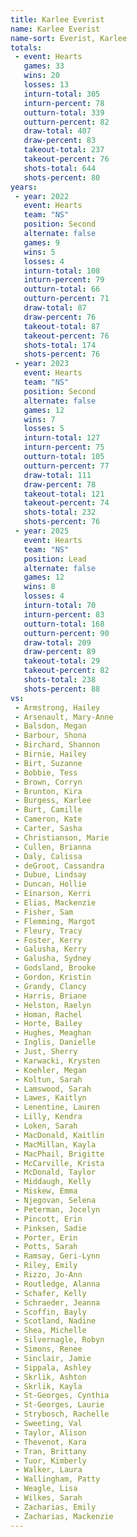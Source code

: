 ```yaml
---
title: Karlee Everist
name: Karlee Everist
name-sort: Everist, Karlee
totals:
 - event: Hearts
   games: 33
   wins: 20
   losses: 13
   inturn-total: 305
   inturn-percent: 78
   outturn-total: 339
   outturn-percent: 82
   draw-total: 407
   draw-percent: 83
   takeout-total: 237
   takeout-percent: 76
   shots-total: 644
   shots-percent: 80
years:
 - year: 2022
   event: Hearts
   team: "NS"
   position: Second
   alternate: false
   games: 9
   wins: 5
   losses: 4
   inturn-total: 108
   inturn-percent: 79
   outturn-total: 66
   outturn-percent: 71
   draw-total: 87
   draw-percent: 76
   takeout-total: 87
   takeout-percent: 76
   shots-total: 174
   shots-percent: 76
 - year: 2023
   event: Hearts
   team: "NS"
   position: Second
   alternate: false
   games: 12
   wins: 7
   losses: 5
   inturn-total: 127
   inturn-percent: 75
   outturn-total: 105
   outturn-percent: 77
   draw-total: 111
   draw-percent: 78
   takeout-total: 121
   takeout-percent: 74
   shots-total: 232
   shots-percent: 76
 - year: 2025
   event: Hearts
   team: "NS"
   position: Lead
   alternate: false
   games: 12
   wins: 8
   losses: 4
   inturn-total: 70
   inturn-percent: 83
   outturn-total: 168
   outturn-percent: 90
   draw-total: 209
   draw-percent: 89
   takeout-total: 29
   takeout-percent: 82
   shots-total: 238
   shots-percent: 88
vs:
 - Armstrong, Hailey
 - Arsenault, Mary-Anne
 - Balsdon, Megan
 - Barbour, Shona
 - Birchard, Shannon
 - Birnie, Hailey
 - Birt, Suzanne
 - Bobbie, Tess
 - Brown, Corryn
 - Brunton, Kira
 - Burgess, Karlee
 - Burt, Camille
 - Cameron, Kate
 - Carter, Sasha
 - Christianson, Marie
 - Cullen, Brianna
 - Daly, Calissa
 - deGroot, Cassandra
 - Dubue, Lindsay
 - Duncan, Hollie
 - Einarson, Kerri
 - Elias, Mackenzie
 - Fisher, Sam
 - Flemming, Margot
 - Fleury, Tracy
 - Foster, Kerry
 - Galusha, Kerry
 - Galusha, Sydney
 - Godsland, Brooke
 - Gordon, Kristin
 - Grandy, Clancy
 - Harris, Briane
 - Helston, Raelyn
 - Homan, Rachel
 - Horte, Bailey
 - Hughes, Meaghan
 - Inglis, Danielle
 - Just, Sherry
 - Karwacki, Krysten
 - Koehler, Megan
 - Koltun, Sarah
 - Lamswood, Sarah
 - Lawes, Kaitlyn
 - Lenentine, Lauren
 - Lilly, Kendra
 - Loken, Sarah
 - MacDonald, Kaitlin
 - MacMillan, Kayla
 - MacPhail, Brigitte
 - McCarville, Krista
 - McDonald, Taylor
 - Middaugh, Kelly
 - Miskew, Emma
 - Njegovan, Selena
 - Peterman, Jocelyn
 - Pincott, Erin
 - Pinksen, Sadie
 - Porter, Erin
 - Potts, Sarah
 - Ramsay, Geri-Lynn
 - Riley, Emily
 - Rizzo, Jo-Ann
 - Routledge, Alanna
 - Schafer, Kelly
 - Schraeder, Jeanna
 - Scoffin, Bayly
 - Scotland, Nadine
 - Shea, Michelle
 - Silvernagle, Robyn
 - Simons, Renee
 - Sinclair, Jamie
 - Sippala, Ashley
 - Skrlik, Ashton
 - Skrlik, Kayla
 - St-Georges, Cynthia
 - St-Georges, Laurie
 - Strybosch, Rachelle
 - Sweeting, Val
 - Taylor, Alison
 - Thevenot, Kara
 - Tran, Brittany
 - Tuor, Kimberly
 - Walker, Laura
 - Wallingham, Patty
 - Weagle, Lisa
 - Wilkes, Sarah
 - Zacharias, Emily
 - Zacharias, Mackenzie
---
```

